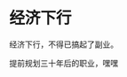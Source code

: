 # 经济下行

经济下行，不得已搞起了副业。

<ImgView title="经济下行" url="https://2.z.wiki/autoupload/20240524/7hJ6/300X292/image.png" />


提前规划三十年后的职业，嘿嘿


<ImgView title="经济下行" url="https://9.z.wiki/autoupload/20240524/4Ksm/4096X3072/IMG20240524193253.jpg" />


<ImgView title="经济下行" url="https://7.z.wiki/autoupload/20240524/hiTo/4096X3072/IMG20240524193421.jpg" />


<ImgView title="经济下行" url="https://0.z.wiki/autoupload/20240524/LE0h/4096X3072/IMG20240524193558.jpg" />


<ImgView title="经济下行" url="https://8.z.wiki/autoupload/20240524/Dmls/4096X3072/IMG20240524193610.jpg" />

